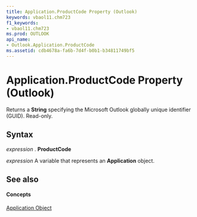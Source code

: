```yaml
---
title: Application.ProductCode Property (Outlook)
keywords: vbaol11.chm723
f1_keywords:
- vbaol11.chm723
ms.prod: OUTLOOK
api_name:
- Outlook.Application.ProductCode
ms.assetid: cdb4678a-fa6b-7d4f-b0b1-b34811749bf5
---
```



# Application.ProductCode Property (Outlook)

Returns a  **String** specifying the Microsoft Outlook globally unique identifier (GUID). Read-only.


## Syntax

 _expression_ . **ProductCode**

 _expression_ A variable that represents an **Application** object.


## See also


#### Concepts


[Application Object](application-object-outlook.md)

